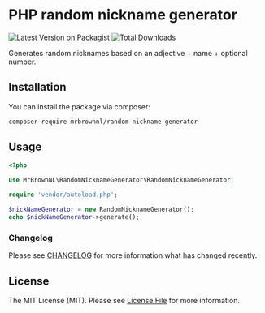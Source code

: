# PHP random nickname generator

[![Latest Version on Packagist](https://img.shields.io/packagist/v/mrbrownnl/random-nickname-generator.svg?style=flat-square)](https://packagist.org/packages/mrbrownnl/random-nickname-generator)
[![Total Downloads](https://img.shields.io/packagist/dt/mrbrownnl/random-nickname-generator.svg?style=flat-square)](https://packagist.org/packages/mrbrownnl/random-nickname-generator)

Generates random nicknames based on an adjective + name + optional number.

## Installation

You can install the package via composer:

```bash
composer require mrbrownnl/random-nickname-generator
```

## Usage

```php
<?php

use MrBrownNL\RandomNicknameGenerator\RandomNicknameGenerator;

require 'vendor/autoload.php';

$nickNameGenerator = new RandomNicknameGenerator();
echo $nickNameGenerator->generate();
```


### Changelog

Please see [CHANGELOG](CHANGELOG.md) for more information what has changed recently.

## License

The MIT License (MIT). Please see [License File](LICENSE.md) for more information.
